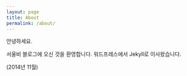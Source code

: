 ```yaml
---
layout: page
title: About
permalink: /about/
---
```

 
안녕하세요. 

서울비 블로그에 오신 것을 환영합니다. 
워드프레스에서  Jekyll로 이사왔습니다. 

(2014년 11월)
